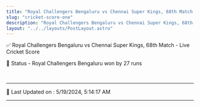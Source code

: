 ```yaml
---
title: "Royal Challengers Bengaluru vs Chennai Super Kings, 68th Match - Live Cricket Score"
slug: "cricket-score-one"
description: "Royal Challengers Bengaluru vs Chennai Super Kings, 68th Match - Live Cricket Score - Royal Challengers Bengaluru won by 27 runs."
layout: "../../layouts/PostLayout.astro"
--- 
```


✅ Royal Challengers Bengaluru vs Chennai Super Kings, 68th Match - Live Cricket Score

📑 Status - Royal Challengers Bengaluru won by 27 runs

<br />

***

📝 Last Updated on : 5/19/2024, 5:14:17 AM

***

